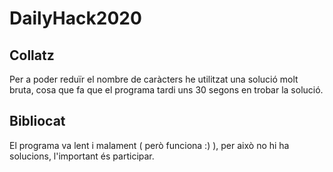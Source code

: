 # DailyHack2020

## Collatz

Per a poder reduïr el nombre de caràcters he utilitzat una solució molt bruta, cosa que fa que el programa tardi uns 30 segons en trobar la solució.

## Bibliocat

El programa va lent i malament ( però funciona :) ), per això no hi ha solucions, l'important és participar.
